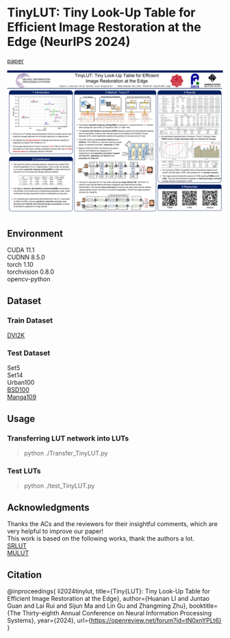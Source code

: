 # TinyLUT: Tiny Look-Up Table for Efficient Image Restoration at the Edge (NeurIPS 2024)

[paper](https://openreview.net/pdf?id=tN0xnYPLt6)<br> 

![poster](./poster.png)

## Environment
CUDA 11.1<br> 
CUDNN 8.5.0<br> 
torch 1.10<br> 
torchvision 0.8.0<br> 
opencv-python

## Dataset
### Train Dataset
[DVI2K](https://data.vision.ee.ethz.ch/cvl/DIV2K/)

### Test Dataset
Set5<br> 
Set14<br> 
Urban100<br> 
[BSD100](https://www2.eecs.berkeley.edu/Research/Projects/CS/vision/bsds/)<br> 
[Manga109](http://www.manga109.org/en/)

## Usage
### Transferring LUT network into LUTs
>python ./Transfer_TinyLUT.py

### Test LUTs
>python ./test_TinyLUT.py

## Acknowledgments
Thanks the ACs and the reviewers for their insightful comments, which are very helpful to improve our paper!<br>
This work is based on the following works, thank the authors a lot.<br>
[SRLUT](https://github.com/yhjo09/SR-LUT)<br> 
[MULUT](https://github.com/ddlee-cn/MuLUT/tree/main)

## Citation
@inproceedings{
li2024tinylut,
title={Tiny{LUT}: Tiny Look-Up Table for Efficient Image Restoration at the Edge},
author={Huanan LI and Juntao Guan and Lai Rui and Sijun Ma and Lin Gu and Zhangming Zhu},
booktitle={The Thirty-eighth Annual Conference on Neural Information Processing Systems},
year={2024},
url={https://openreview.net/forum?id=tN0xnYPLt6}
}

